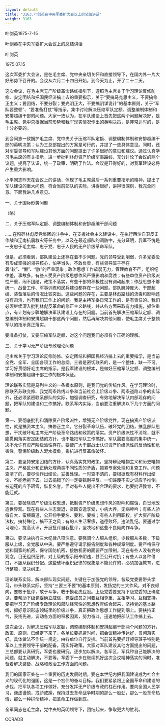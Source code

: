 ```yaml
---
layout: default
title: "3163.叶剑英在中央军委扩大会议上的总结讲话"
weight: 3163
---
```


叶剑英1975-7-15

叶剑英在中央军委扩大会议上的总结讲话

叶剑英

1975.07.15

这次军委扩大会议，是在毛主席、党中央亲切关怀和直接领导下，在国内外一片大好形势下召开的。会议从六月二十四日开始，到今天为止，开了二十二天。

这次会议，在毛主席无产阶级革命路线指引下，遵照毛主席关于学习理论反修防修、安定团结和把国民经济搞上去的重要指示，关于“要搞马克思主义，不要搞修正主义；要团结，不要分裂；要光明正大，不要搞阴谋诡计”的基本原则，关于“军队要整顿”、“要准备打仗”等指示，集中讨论解决压缩军队定额、调整编制体制和安排超编干部的问题。大家一致认为，在军队建设上首先把这两个问题解决好，是毛主席、党中央根据当前形势和我军现实情况作出的英明决策，是非常适时的，是十分必要的。

到会同志一致拥护毛主席、党中央关于压缩军队定额、调整编制体制和安排超编干部的英明决策；认为三总部提出的方案是可行的，并提了一些具体意见。同时，还对军委领导和军队建设其他方面的问题提出了许多很好的意见和建议。通过认真学习毛主席的有关指示，进一步批判林彪资产阶级军事路线，充分讨论了会议的两个议题，提高了认识，统一了政策，明确了作法。会议是开得好的，对我军建设必将产生重大影响。

小平同志昨天在会议上的讲话，体现了毛主席最后一系列重要指示的精神，提出了军队建设的重大问题，符合当前部队的实际，讲得很好，讲得很深刻，我完全同意。下面我讲几点意见。

一、关于国际形势问题

（略）

二、关于压缩军队定额、调整编制体制和安排超编干部问题

……在粉碎林彪反党集团的斗争中，在支援社会主义建设中，在执行西沙自卫反击作战和辽南抗震救灾等任务中，以及在最近部队的调防中，充分证明，我军不愧是一支忠于毛主席、忠于党、忠于人民的无产阶级革命军队。

但是，必须看到，部队建设上还存在着不少问题。党的领导受到削弱，许多党委没有形成坚强的领导核心，怕字当头，不敢负责，有些领导班子存在着“软”、“懒”、“散”的严重现象；政治思想工作软弱无力，管理教育不严，组织纪律差，事故多，有些人受资产阶级思想作风严重影响和腐蚀；有些单位资产阶级派性严重，闹不团结，政策不落实，有些干部的积极性没有调动起来；作战思想不够统一，战备工作、军事训练和民兵建设都存在一些问题。部队臃肿庞大、干部超编、装备落后的情况比较突出。这些问题的存在，主要是林彪路线的流毒和影响还没有肃清，也有我们工作上的问题。我是主持军委日常工作的，是有责任的。我们必须继续深入批判林彪反革命的修正主义路线，并从各方面采取有力措施，抓住重点，有计划有步骤地解决军队建设上存在的问题。当前首先解决压缩军队定额、调整编制体制和安排超编干部这两个问题，然后再解决其他问题，使毛主席关于整顿军队的指示真正落实。

要准备打仗，又要压缩军队定额，对这个问题我们必须有个正确的理解。

三、关于学习无产阶级专政理论问题

毛主席关于学习理论反修防修、安定团结和把国民经济搞上去的重要指示，是当前全党、全军、全国各项工作的总纲。三者是密切联系的，是一个整体，缺一不可。学习好贯彻好毛主席的指示，是我军建设的根本，是做好压缩军队定额、调整编制体制和安排超编干部工作的根本保证。

理论联系实际是马列主义的一条根本原则，是我们党的传统作风。在学习理论时，除联系苏联变修、我党两条路线斗争和当前社会上阶级斗争、两条道路斗争的实际外，还必须紧密联系部队的实际，加强调查研究，有效地解决军队内部现存的问题，把军队的建设和工作搞好。联系军内实际，当前要注重解决以下几个方面的问题。

第一、要彻底批判和消除资产阶级派性，增强无产阶级党性。现在搞资产阶级派性，就是搞资本主义，搞修正主义。它分裂革命队伍，破坏党的团结，搞乱部队思想，干扰破坏毛主席无产阶级革命路线和政策的落实。资产阶级派性不消除，就不能贯彻落实安定团结的方针，也不能把军队工作搞好。军队需要高度的集中统一，决不允许有资产阶级派性存在。要使广大干部战士认识资产阶级派性的反动性和危害性，警惕阶级敌人混水摸鱼，乘机进行反革命破坏。

第二、要坚持安定团结的方针，认真落实党的政策。坚持辩证唯物主义和历史唯物主义，严格区分和正确处理两类不同性质的矛盾，抓紧专案处理和复查工作。问题查清了的，要尽快作出结论，妥善处理。一时查不清的，要根据现有材料作出结论，不能老拖下去。过去搞错了的一定要甄别平反。一切诬蔑不实之词应予推倒。被迫死的应予昭雪，恢复名誉。但对有些人提出不合理的要求，也要批评教育，不能迁就。

第三、要破除资产阶级法权思想，抵制资产阶级思想作风的影响和腐蚀，自觉地改造世界观。现在有些人斗志衰退，贪图安逸享受，小病大养，无病呻吟；有些人骄傲自大，蛮横霸道，公开伸手要名、要利、要权；有些人利用职权，扩大资产阶级法权，搞特殊化，搞不正之风；有的人生活奢侈，道德败坏，违法乱纪。要通过学习理论，提高认识，开展批评自我批评，坚决地和这些不良倾向作斗争。

第四、要坚决执行三大纪律八项注意。要强调个人服从组织，少数服从多数，下级服从上级，全党服从中央。要严格遵守请示报告制度和各种规章制度。要严格保守党和国家的机密，保守国防机密，接触机密的面要严加限制。现在有些人没有党的观念，目无组织纪律，对上级的指示阳奉阴违，甚至公开对抗；有些人以各种借口，不服从组织分配。这些破坏组织纪律的现象是不能允许的，必须加强教育，进行整顿，坚决纠正。

理论联系实际，解决部队现实问题，关键在于加强党的领导。各级党委要带头学习，带头联系实际，坚持“三要三不要”的基本原则，发扬党的三大作风。对不良倾向，要敢于批评，敢于斗争，敢于摸老虎屁股。上级党委要支持下级党委的正确意见，要帮助下级党委确立威信，党委成员之间要互相尊重、互相学习、互相支持。要把学习无产阶级专政理论和部队经常性的思想教育结合起来，坚持党的基本路线，抓好意识形态领域里的阶级斗争，真正把政治思想工作提到纲上。要扶持正气，表扬先进，调动各方面的积极因素，努力奋斗，迅速地把部队工作搞上去。

这次会议，对解决压缩军队定额，调整编制体制和安排超编干部两个问题的方针，政策、原则，已经定下来了，各单位要抓紧时间，把会议精神传达好，贯彻落实好。具体做法不作统一规定，由各单位自行安排。当前首先要抓好领导班子特别是军以上主要领导干部的配备，落实好政策。大家对军队建设其他方面提出的问题，三总部要认真研究，军委也要研究，逐步加以解决。各军区，军兵种自己能解决的问题，就主动解决，不要等。军委下一步在继续抓好这次会议精神落实的同时，准备着解决装备、战略和政治工作方面的问题。

我们的国家正处在一个重要的历史发展时期。要在本世纪内把我国建设成为社会主义的现代化的强国，这是一个宏伟的奋斗目标。我们要紧紧跟上全国革命和建设的步伐，把军队各项工作做好，充分发挥无产阶级专政的柱石作用。要向全国人民学习，谦虚谨慎，戒骄戒躁，保持过去革命战争时期的那么一股劲，那么一股革命热情，那么一种拼命精神，把革命工作做到底。

全军同志在毛主席，党中央的英明领导下，团结起来，争取更大的胜利。

CCRADB

